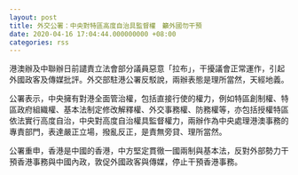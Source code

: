 ```yaml
---
layout: post
title: 外交公署：中央對特區高度自治具監督權　籲外國勿干預
date: 2020-04-16 17:04:44.000000000 +08:00
categories: rss
---
```


港澳辦及中聯辦日前譴責立法會部分議員惡意「拉布」，干擾議會正常運作，引起外國政客及傳媒批評。外交部駐港公署反駁說，兩辦表態是理所當然，天經地義。

公署表示，中央擁有對港全面管治權，包括直接行使的權力，例如特區創制權、特區政府組織權、基本法制定修改解釋權、外交事務權、防務權等，亦包括授權特區依法實行高度自治，中央對高度自治權具監督權力，兩辦作為中央處理港澳事務的專責部門，表達嚴正立場，撥亂反正，是責無旁貸、理所當然。

公署重申，香港是中國的香港，中方堅定貫徹一國兩制與基本法，反對外部勢力干預香港事務與中國內政，敦促外國政客與傳媒，停止干預香港事務。
